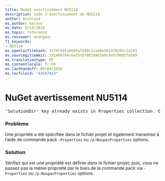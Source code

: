 ```yaml
---
title: NuGet avertissement NU5114
description: Code d’avertissement de NU5114
author: mishra14
ms.author: karann
ms.date: 8/14/2018
ms.topic: reference
ms.reviewer: anangaur
f1_keywords:
- NU5114
ms.openlocfilehash: 4374f48fa968faf208c1caa0ed014f0295c1a183
ms.sourcegitcommit: 1d1406764c6af5fb7801d462e0c4afc9092fa569
ms.translationtype: MT
ms.contentlocale: fr-FR
ms.lasthandoff: 09/04/2018
ms.locfileid: "43547413"
---
```

# <a name="nuget-warning-nu5114"></a>NuGet avertissement NU5114
<pre>'SolutionDir' key already exists in Properties collection. Overriding value.</pre>

### <a name="issue"></a>Problème

Une propriété a été spécifiée dans le fichier projet et également transmise à l’aide de commande pack `-Properties` ou `/p:NuspecProperties` options. 


### <a name="solution"></a>Solution

Vérifiez qui est une propriété est définie dans le fichier projet, puis, vous ne passez pas la même propriété par le biais de la commande pack via `-Properties` ou `/p:NuspecProperties` options. 

